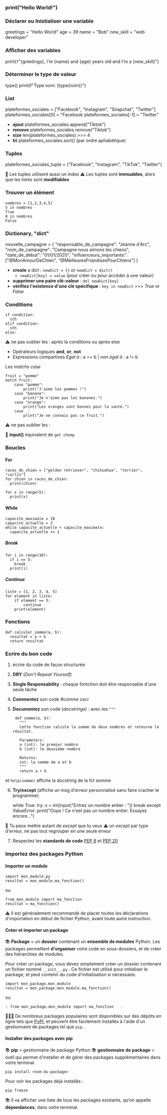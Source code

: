 ### print("Hello World!")

### Déclarer ou Inistialiser une variable
greetings = "Hello World"
age = 39
name = "Bob"
new_skill = "web developer"

### Afficher des variables
print(`f`"{greetings}, I'm {name} and {age} years old and I'm a {new_skill}")

### Déterminer le type de valeur
type()
print(f"Type nom: {type(nom)}")

### List
plateformes_sociales = ["Facebook", "Instagram", "Snapchat", "Twitter"]
plateformes_sociales[0] = "Facebook
plateformes_sociales[-1] = "Twitter"
* **ajout** plateformes_sociales.append("Tiktok")
* **remove** plateformes_sociales.remove("Tiktok")
* **size** len(plateformes_sociales) >>> 4
* **tri** plateformes_sociales.sort() (par ordre aphabétique)

### Tuples
plateformes_sociales_tuple = ("Facebook", "Instagram", "TikTok", "Twitter")

🔎 Les tuples utilisent aussi un index
⚠️ Les tuples sont **immuables**, alors que les listes sont **modifiables**

### Trouver un élément

    nombres = [1,2,3,4,5]
    5 in nombres
    True
    8 in nombres
    False

### Dictionary, "dict"

nouvelle_campagne = {
"responsable_de_campagne": "Jeanne d'Arc",
"nom_de_campagne": "Campagne nous aimons les chiens",
"date_de_début": "01/01/2020",
"influenceurs_importants": ["@MonAmourDeChien", "@MeilleuresFriandisesPourChiens"]
}

* **create** a dict : `newDict = {}` or `newDict = dict()`
  * `newDict[key] = value` (pour créer ou pour accéder à une valeur)
* **supprimer une paire clé-valeur** : `del newDict[key]`
* **vérifiez l'existence d'une clé spécifique** :
`key in newDict` >>> *True* or *False*

### Conditions

    if condition:
      sth
    elif condition:
      sth
    else:

⚠️ ne pas oublier les : après la conditions ou après else

* Opérateurs logiques **and**, **or**, **not**
* Expressions compartives *Egal à* : a == b | *non égal à* : a != b

Les *matchs case*

    fruit = "pomme"
    match fruit:
        case "pomme":
            print("J'aime les pommes !")
        case "banane":
            print("Je n'aime pas les bananes.")
        case "orange":
            print("Les oranges sont bonnes pour la santé.")
        case _:
            print("Je ne connais pas ce fruit.")

⚠️ ne pas oublier les :

🔎 **input()** équivalent de `get chomp`

### Boucles
#### For

    races_de_chien = ["golden retriever", "chihuahua", "terrier", "carlin"]
    for chien in races_de_chien:
      print(chien)

    for x in range(5):
      print(x)

#### While

    capacite_maximale = 10
    capacite_actuelle = 3
    while capacite_actuelle < capacite_maximale:
      capacite_actuelle += 1

##### Break
    for i in range(10):
      if i == 5:
        break
      print(i)

##### Continue
    liste = [1, 2, 3, 4, 5]
    for element in liste:
        if element == 3:
            continue
        print(element)

### Fonctions
    def calculer_somme(a, b):
      resultat = a + b
      return resultat


### Ecrire du bon code
1. écrire du code de façon structurée
2. **DRY** (*Don't Repeat Yourself*)
3. **Single Responsability** : chaque fontction doit être responsable d'une seule tâche
4. **Commentez** son code *#comme ceci*
5. **Documentez** son code (*docstrings*) :
avec les `"""`

        def somme(a, b):
          """
          Cette fonction calcule la somme de deux nombres et retourne le résultat.

          Parameters:
          a (int): le premier nombre
          b (int): le deuxième nombre

          Returns:
          int: la somme de a et b
          """
          return a + b

et `help(somme)` affiche la docstring de la fct somme

6. **Try/except** (affiche un msg d'erreur personnalisé sans faire cracher le programme):

    while True:
    try:
      x = int(input("Entrez un nombre entier : "))
      break
    except ValueError:
      print("Oops ! Ce n'est pas un nombre entier. Essayez encore...")

🔎 Tu peux mettre autant de *except* que tu veux
⚠️ un *except* par type d'erreur, ne pas tout regrouper en une seule erreur

7. Respectez les **standards de code** [PEP 8](https://peps.python.org/pep-0008/) et [PEP 20](https://www.python.org/dev/peps/pep-0020/)

### Importez des packages Python
#### Importer un module
    import mon_module.py
    resultat = mon_module.ma_fonction()
ou

    from mon_module import ma_fonction
    resultat = ma_fonction()

⚠️ Il est généralement recommandé de placer toutes les déclarations d'importation en début de fichier Python, avant toute autre instruction.

#### Créer et importer un package
📚 **Package** = un **dossier** contenant un **ensemble de modules** Python. Les packages permettent **d'organiser** votre code en sous-dossiers, et de créer des hiérarchies de modules.

Pour créer un package, vous devez simplement créer un dossier contenant un fichier nommé `__init__.py`  . Ce fichier est utilisé pour initialiser le package, et peut contenir du code d'initialisation si nécessaire.

    import mon_package.mon_module
    resultat = mon_package.mon_module.ma_fonction()
ou

    💡 from mon_package.mon_module import ma_fonction   .

🕵🏻‍♂️ De nombreux packages populaires sont disponibles sur des dépôts en ligne tels que [PyPI](https://pypi.org/), et peuvent être facilement installés à l'aide d'un gestionnaire de packages tel que `pip`  .

#### Installer des packages avec pip
📚 **pip** = gestionnaire de package Python
📚 **gestionnaire de package** = outil qui permet d’installer et de gérer des packages supplémentaires dans votre terminal.

    pip install <nom-du-package>
Pour voir les packages déjà installés :

    pip freeze

📚 Il va afficher une liste de tous les packages existants, qu’on appelle **dépendances**, dans votre terminal.
